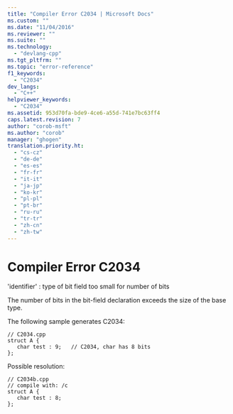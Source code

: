 ```yaml
---
title: "Compiler Error C2034 | Microsoft Docs"
ms.custom: ""
ms.date: "11/04/2016"
ms.reviewer: ""
ms.suite: ""
ms.technology: 
  - "devlang-cpp"
ms.tgt_pltfrm: ""
ms.topic: "error-reference"
f1_keywords: 
  - "C2034"
dev_langs: 
  - "C++"
helpviewer_keywords: 
  - "C2034"
ms.assetid: 953d70fa-bde9-4ce6-a55d-741e7bc63ff4
caps.latest.revision: 7
author: "corob-msft"
ms.author: "corob"
manager: "ghogen"
translation.priority.ht: 
  - "cs-cz"
  - "de-de"
  - "es-es"
  - "fr-fr"
  - "it-it"
  - "ja-jp"
  - "ko-kr"
  - "pl-pl"
  - "pt-br"
  - "ru-ru"
  - "tr-tr"
  - "zh-cn"
  - "zh-tw"
---
```

# Compiler Error C2034
'identifier' : type of bit field too small for number of bits  
  
 The number of bits in the bit-field declaration exceeds the size of the base type.  
  
 The following sample generates C2034:  
  
```  
// C2034.cpp  
struct A {  
   char test : 9;   // C2034, char has 8 bits  
};  
```  
  
 Possible resolution:  
  
```  
// C2034b.cpp  
// compile with: /c  
struct A {  
   char test : 8;  
};  
```